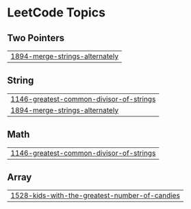 

<!---LeetCode Topics Start-->
# LeetCode Topics
## Two Pointers
|  |
| ------- |
| [1894-merge-strings-alternately](https://github.com/LachlanKreunen/LeetCode/tree/master/1894-merge-strings-alternately) |
## String
|  |
| ------- |
| [1146-greatest-common-divisor-of-strings](https://github.com/LachlanKreunen/LeetCode/tree/master/1146-greatest-common-divisor-of-strings) |
| [1894-merge-strings-alternately](https://github.com/LachlanKreunen/LeetCode/tree/master/1894-merge-strings-alternately) |
## Math
|  |
| ------- |
| [1146-greatest-common-divisor-of-strings](https://github.com/LachlanKreunen/LeetCode/tree/master/1146-greatest-common-divisor-of-strings) |
## Array
|  |
| ------- |
| [1528-kids-with-the-greatest-number-of-candies](https://github.com/LachlanKreunen/LeetCode/tree/master/1528-kids-with-the-greatest-number-of-candies) |
<!---LeetCode Topics End-->
